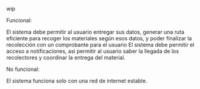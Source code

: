 wip

Funcional:

El sistema debe permitir al usuario entregar sus datos, generar una ruta eficiente para recoger los materiales según esos datos, y poder finalizar la recolección con un comprobante para el usuario El sistema debe permitir el acceso a notificaciones, asi permitir al usuario saber la llegada de los recolectores y coordinar la entrega del material.

No funcional:

El sistema funciona solo con una red de internet estable.
